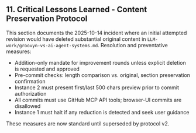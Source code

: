 ## 11. Critical Lessons Learned - Content Preservation Protocol

This section documents the 2025-10-14 incident where an initial attempted revision would have deleted substantial original content in `LLM-work/groovyn-vs-ai-agent-systems.md`. Resolution and preventative measures:

- Addition-only mandate for improvement rounds unless explicit deletion is requested and approved
- Pre-commit checks: length comparison vs. original, section preservation confirmation
- Instance 2 must present first/last 500 chars preview prior to commit authorization
- All commits must use GitHub MCP API tools; browser-UI commits are disallowed
- Instance 1 must halt if any reduction is detected and seek user guidance

These measures are now standard until superseded by protocol v2.
